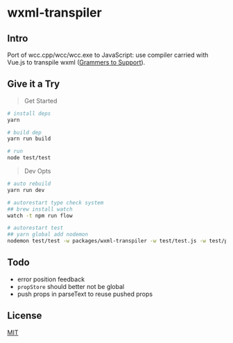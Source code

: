 # wxml-transpiler

## Intro

Port of wcc.cpp/wcc/wcc.exe to JavaScript: use compiler carried with Vue.js to transpile wxml ([Grammers to Support](https://mp.weixin.qq.com/debug/wxadoc/dev/framework/view/wxml/)).

## Give it a Try

> Get Started

```sh
# install deps
yarn

# build dep
yarn run build

# run
node test/test
```

> Dev Opts

```sh
# auto rebuild
yarn run dev

# autorestart type check system
## brew install watch
watch -t npm run flow

# autorestart test
## yarn global add nodemon
nodemon test/test -w packages/wxml-transpiler -w test/test.js -w test/pages -e js,wxml -V -d 2000ms
```

## Todo

- error position feedback
- `propStore` should better not be global
- push props in parseText to reuse pushed props

## License

[MIT](http://opensource.org/licenses/MIT)
